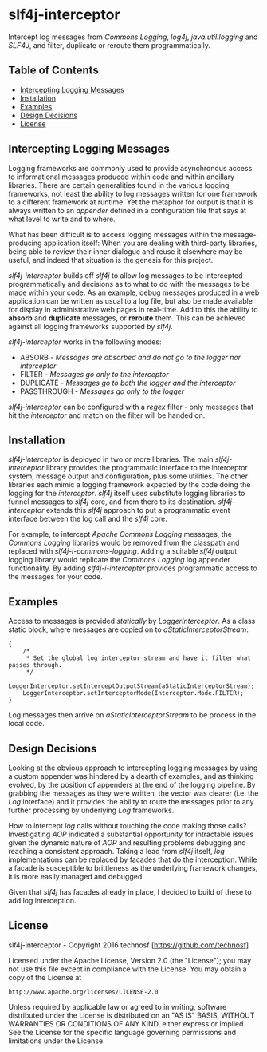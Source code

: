 # slf4j-interceptor #

Intercept log messages from *Commons Logging*, *log4j*, *java.util.logging* and *SLF4J*, and filter, duplicate or reroute them programmatically.


## Table of Contents ##

- [Intercepting Logging Messages](#intercepting-logging-messages)
- [Installation ](#installation)
- [Examples ](#examples)
- [Design Decisions ](#design-decisions)
- [License](#license)


## Intercepting Logging Messages ##

Logging frameworks are commonly used to provide asynchronous access to informational messages produced within code and within ancillary libraries. There are certain generalities found in the various logging frameworks, not least the ability to log messages written for one framework to a different framework at runtime. Yet the metaphor for output is that it is always written to an *appender* defined in a configuration file that says at what level to write and to where.

What has been difficult is to access logging messages within the message-producing application itself: When you are dealing with third-party libraries, being able to review their inner dialogue and reuse it elsewhere may be useful, and indeed that situation is the genesis for this project.

*slf4j-interceptor* builds off *slf4j* to allow log messages to be intercepted programmatically and decisions as to what to do with the messages to be made within your code. As an example, debug messages produced in a web application can be written as usual to a log file, but also be made available for display in administrative web pages in real-time. Add to this the ability to **absorb** and **duplicate** messages, or **reroute** them. This can be achieved against all logging frameworks supported by *slf4j*.

*slf4j-interceptor* works in the following modes: 
 * ABSORB - _Messages are absorbed and do not go to the logger nor interceptor_
 * FILTER - _Messages go only to the interceptor_
 * DUPLICATE - _Messages go to both the logger and the interceptor_
 * PASSTHROUGH - _Messages go only to the logger_

*slf4j-interceptor* can be configured with a *regex* filter - only messages that hit the *interceptor* and match on the filter will be handed on.


## Installation ##

*slf4j-interceptor* is deployed in two or more libraries. The main *slf4j-interceptor* library provides the programmatic interface to the interceptor system, message output and configuration, plus some utilities. The other libraries each mimic a logging framework expected by the code doing the logging for the *interceptor*. *slf4j* itself uses substitute logging libraries to funnel messages to *slf4j* core, and from there to its destination. *slf4j-interceptor* extends this *slf4j* approach to put a programmatic event interface between the log call and the *slf4j* core. 

For example, to intercept *Apache Commons Logging* messages, the *Commons Logging* libraries would be removed from the classpath and replaced with *slf4j-i-commons-logging*. Adding a suitable *slf4j* output logging library would replicate the *Commons Logging* log appender functionality. By adding *slf4j-i-intercepter* provides programmatic access to the messages for your code. 


## Examples ##

Access to messages is provided _statically_ by *LoggerInterceptor*. As a class static block, where messages are copied on to _aStaticInterceptorStream_:

	{
        /*
         * Set the global log interceptor stream and have it filter what passes through.
         */
        LoggerInterceptor.setInterceptOutputStream(aStaticInterceptorStream);
        LoggerInterceptor.setInterceptorMode(Interceptor.Mode.FILTER);
    }

Log messages then arrive on _aStaticInterceptorStream_ to be process in the local code.	


## Design Decisions ##

Looking at the obvious approach to intercepting logging messages by using a custom appender was hindered by a dearth of examples, and as thinking evolved, by the position of appenders at the end of the logging pipeline. By grabbing the messages as they were written, the vector was clearer (i.e. the *Log* interface) and it provides the ability to route the messages prior to any further processing by underlying *Log* frameworks.

How to intercept *log* calls without touching the code making those calls? Investigating *AOP* indicated a substantial opportunity for intractable issues given the dynamic nature of *AOP* and resulting problems debugging and reaching a consistent approach. Taking a lead from *slf4j* itself, *log* implementations can be replaced by facades that do the interception. While a facade is susceptible to brittleness as the underlying framework changes, it is more easily managed and debugged. 

Given that *slf4j* has facades already in place, I decided to build of these to add log interception.


## License ##

slf4j-interceptor - Copyright 2016 technosf [https://github.com/technosf]

Licensed under the Apache License, Version 2.0 (the "License");
you may not use this file except in compliance with the License.
You may obtain a copy of the License at

	http://www.apache.org/licenses/LICENSE-2.0

Unless required by applicable law or agreed to in writing, software
distributed under the License is distributed on an "AS IS" BASIS,
WITHOUT WARRANTIES OR CONDITIONS OF ANY KIND, either express or implied.
See the License for the specific language governing permissions and
limitations under the License.